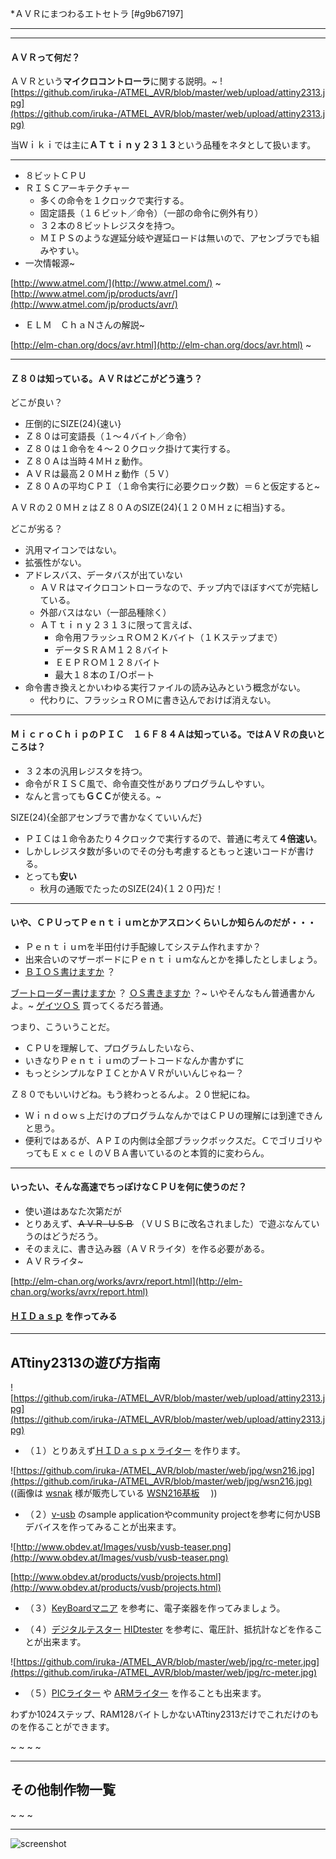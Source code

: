 ﻿*ＡＶＲにまつわるエトセトラ [#g9b67197]
- - - -

- - - -
#### ＡＶＲって何だ？
ＡＶＲという**マイクロコントローラ**に関する説明。~
![https://github.com/iruka-/ATMEL_AVR/blob/master/web/upload/attiny2313.jpg](https://github.com/iruka-/ATMEL_AVR/blob/master/web/upload/attiny2313.jpg) 

当Ｗｉｋｉでは主に**ＡＴｔｉｎｙ２３１３**という品種をネタとして扱います。
- - - -
- ８ビットＣＰＵ
- ＲＩＳＣアーキテクチャー
    - 多くの命令を１クロックで実行する。
    - 固定語長（１６ビット／命令）（一部の命令に例外有り）
    - ３２本の８ビットレジスタを持つ。
    - ＭＩＰＳのような遅延分岐や遅延ロードは無いので、アセンブラでも組みやすい。
- 一次情報源~

<!-- dummy comment line for breaking list -->
[http://www.atmel.com/](http://www.atmel.com/)  ~
[http://www.atmel.com/jp/products/avr/](http://www.atmel.com/jp/products/avr/) 
- ＥＬＭ　ＣｈａＮさんの解説~

<!-- dummy comment line for breaking list -->
[http://elm-chan.org/docs/avr.html](http://elm-chan.org/docs/avr.html)  ~

- - - -

#### Ｚ８０は知っている。ＡＶＲはどこがどう違う？
どこが良い？
- 圧倒的にSIZE(24){速い}
- Ｚ８０は可変語長（１〜４バイト／命令）
- Ｚ８０は１命令を４〜２０クロック掛けて実行する。
- Ｚ８０Ａは当時４ＭＨｚ動作。
- ＡＶＲは最高２０ＭＨｚ動作（５Ｖ）
- Ｚ８０Ａの平均ＣＰＩ（１命令実行に必要クロック数）＝６と仮定すると~

<!-- dummy comment line for breaking list -->
ＡＶＲの２０ＭＨｚはＺ８０ＡのSIZE(24){１２０ＭＨｚに相当}する。

どこが劣る？
- 汎用マイコンではない。
- 拡張性がない。
- アドレスバス、データバスが出ていない
    - ＡＶＲはマイクロコントローラなので、チップ内でほぼすべてが完結している。
    - 外部バスはない（一部品種除く）
    - ＡＴｔｉｎｙ２３１３に限って言えば、
        - 命令用フラッシュＲＯＭ２Ｋバイト（１Ｋステップまで）
        - データＳＲＡＭ１２８バイト
        - ＥＥＰＲＯＭ１２８バイト
        - 最大１８本のＩ/Ｏポート
- 命令書き換えとかいわゆる実行ファイルの読み込みという概念がない。
    - 代わりに、フラッシュＲＯＭに書き込んでおけば消えない。

<!-- dummy comment line for breaking list -->


- - - -
#### ＭｉｃｒｏＣｈｉｐのＰＩＣ　１６Ｆ８４Ａは知っている。ではＡＶＲの良いところは？
- ３２本の汎用レジスタを持つ。
- 命令がＲＩＳＣ風で、命令直交性がありプログラムしやすい。
- なんと言っても**ＧＣＣ**が使える。~

<!-- dummy comment line for breaking list -->
SIZE(24){全部アセンブラで書かなくていいんだ}
- ＰＩＣは１命令あたり４クロックで実行するので、普通に考えて**４倍速い**。
- しかしレジスタ数が多いのでその分も考慮するともっと速いコードが書ける。
- とっても**安い**
    - 秋月の通販でたったのSIZE(24){１２０円}だ！

<!-- dummy comment line for breaking list -->

- - - -
#### いや、ＣＰＵってＰｅｎｔｉｕｍとかアスロンくらいしか知らんのだが・・・
- Ｐｅｎｔｉｕｍを半田付け手配線してシステム作れますか？
- 出来合いのマザーボードにＰｅｎｔｉｕｍなんとかを挿したとしましょう。
- [ＢＩＯＳ書けますか](http://www.linuxlabs.com/linuxbios.shtml) ？

<!-- dummy comment line for breaking list -->
[ブートローダー書けますか](http://www.tsden.org/takamiti/extipl/index.html) ？
[ＯＳ書きますか](http://wiki.osdev.info/?projects) ？~
いやそんなもん普通書かんよ。~
[ゲイツＯＳ](http://ja.wikipedia.org/wiki/Microsoft_Windows_XP) 買ってくるだろ普通。

つまり、こういうことだ。
- ＣＰＵを理解して、プログラムしたいなら、
- いきなりＰｅｎｔｉｕｍのブートコードなんか書かずに
- もっとシンプルなＰＩＣとかＡＶＲがいいんじゃねー？

<!-- dummy comment line for breaking list -->

Ｚ８０でもいいけどね。もう終わっとるんよ。２０世紀にね。
- Ｗｉｎｄｏｗｓ上だけのプログラムなんかではＣＰＵの理解には到達できんと思う。
- 便利ではあるが、ＡＰＩの内側は全部ブラックボックスだ。ＣでゴリゴリやってもＥｘｃｅｌのＶＢＡ書いているのと本質的に変わらん。

<!-- dummy comment line for breaking list -->

- - - -
#### いったい、そんな高速でちっぽけなＣＰＵを何に使うのだ？
- 使い道はあなた次第だが
- とりあえず、~~ＡＶＲ-ＵＳＢ~~ （ＶＵＳＢに改名されました）で遊ぶなんていうのはどうだろう。
- そのまえに、書き込み器（ＡＶＲライタ）を作る必要がある。
- ＡＶＲライタ~

<!-- dummy comment line for breaking list -->
[http://elm-chan.org/works/avrx/report.html](http://elm-chan.org/works/avrx/report.html) 

#### [ＨＩＤａｓｐ](ＨＩＤａｓｐ.md) を作ってみる

- - - -
## ATtiny2313の遊び方指南

![https://github.com/iruka-/ATMEL_AVR/blob/master/web/upload/attiny2313.jpg](https://github.com/iruka-/ATMEL_AVR/blob/master/web/upload/attiny2313.jpg) 

- （１）とりあえず[ＨＩＤａｓｐｘライター](ＨＩＤａｓｐｘ.md) を作ります。

<!-- dummy comment line for breaking list -->

![https://github.com/iruka-/ATMEL_AVR/blob/master/web/jpg/wsn216.jpg](https://github.com/iruka-/ATMEL_AVR/blob/master/web/jpg/wsn216.jpg)    ((画像は [wsnak](http://www.wsnak.com/)  様が販売している [WSN216基板](http://www.wsnak.com/kit/216/index.htm)  　))


- （２）[v-usb](http://www.obdev.at/products/vusb/index.html) のsample applicationやcommunity projectを参考に何かUSBデバイスを作ってみることが出来ます。

<!-- dummy comment line for breaking list -->

![http://www.obdev.at/Images/vusb/vusb-teaser.png](http://www.obdev.at/Images/vusb/vusb-teaser.png) 

[http://www.obdev.at/products/vusb/projects.html](http://www.obdev.at/products/vusb/projects.html) 


- （３）[KeyBoardマニア](KeyBoardマニア.md) を参考に、電子楽器を作ってみましょう。

<!-- dummy comment line for breaking list -->


- （４）[デジタルテスター](https://github.com/iruka-/ATMEL_AVR/blob/master/web/log/2009-03.html)  [HIDtester](HIDtester.md) を参考に、電圧計、抵抗計などを作ることが出来ます。

<!-- dummy comment line for breaking list -->

![https://github.com/iruka-/ATMEL_AVR/blob/master/web/jpg/rc-meter.jpg](https://github.com/iruka-/ATMEL_AVR/blob/master/web/jpg/rc-meter.jpg) 

- （５）[PICライター](PICspx.md)  や [ARMライター](hid_blaster.md) を作ることも出来ます。

<!-- dummy comment line for breaking list -->



わずか1024ステップ、RAM128バイトしかないATtiny2313だけでこれだけのものを作ることができます。




~
~
~
~
- - - -
## その他制作物一覧



~
~
~

- - - -
![screenshot](https://github.com/iruka-/ATMEL_AVR/blob/master/counter/dream.cgi?id=FrontPage&name=a.gif)

